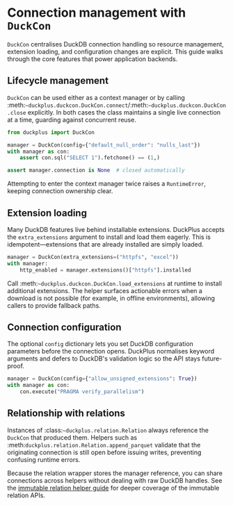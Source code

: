 # Connection management with ``DuckCon``

`DuckCon` centralises DuckDB connection handling so resource management, extension
loading, and configuration changes are explicit. This guide walks through the
core features that power application backends.

## Lifecycle management

`DuckCon` can be used either as a context manager or by calling
:meth:`~duckplus.duckcon.DuckCon.connect`/:meth:`~duckplus.duckcon.DuckCon.close`
explicitly. In both cases the class maintains a single live connection at a
time, guarding against concurrent reuse.

```python
from duckplus import DuckCon

manager = DuckCon(config={"default_null_order": "nulls_last"})
with manager as con:
    assert con.sql("SELECT 1").fetchone() == (1,)

assert manager.connection is None  # closed automatically
```

Attempting to enter the context manager twice raises a `RuntimeError`, keeping
connection ownership clear.

## Extension loading

Many DuckDB features live behind installable extensions. DuckPlus accepts the
`extra_extensions` argument to install and load them eagerly. This is
idempotent—extensions that are already installed are simply loaded.

```python
manager = DuckCon(extra_extensions=("httpfs", "excel"))
with manager:
    http_enabled = manager.extensions()["httpfs"].installed
```

Call :meth:`~duckplus.duckcon.DuckCon.load_extensions` at runtime to install
additional extensions. The helper surfaces actionable errors when a download is
not possible (for example, in offline environments), allowing callers to provide
fallback paths.

## Connection configuration

The optional ``config`` dictionary lets you set DuckDB configuration parameters
before the connection opens. DuckPlus normalises keyword arguments and defers to
DuckDB's validation logic so the API stays future-proof.

```python
manager = DuckCon(config={"allow_unsigned_extensions": True})
with manager as con:
    con.execute("PRAGMA verify_parallelism")
```

## Relationship with relations

Instances of :class:`~duckplus.relation.Relation` always reference the
`DuckCon` that produced them. Helpers such as
:meth:`duckplus.relation.Relation.append_parquet` validate that the originating
connection is still open before issuing writes, preventing confusing runtime
errors.

Because the relation wrapper stores the manager reference, you can share
connections across helpers without dealing with raw DuckDB handles. See the
[immutable relation helper guide](relations.md) for deeper coverage of the
immutable relation APIs.
